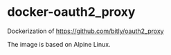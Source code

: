 # docker-oauth2_proxy

Dockerization of https://github.com/bitly/oauth2_proxy

The image is based on Alpine Linux.
